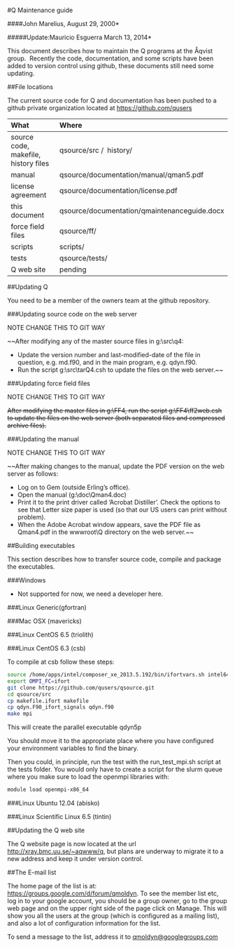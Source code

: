 #Q Maintenance guide

####John Marelius, August 29, 2000*

#####Update:Mauricio Esguerra March 13, 2014*


This document describes how to maintain the Q programs at the Åqvist
group.  Recently the code, documentation, and some scripts have been
added to version control using github, these documents still need some
updating. 


##File locations

The current source code for Q and documentation has been pushed to a
github private organization located at https://github.com/qusers


| What                                 | Where                                        |
|:------------------------------------ |:---------------------------------------------| 
| source code, makefile, history files | qsource/src /  history/                      |
| manual                               | qsource/documentation/manual/qman5.pdf       |
| license agreement                    | qsource/documentation/license.pdf            |
| this document                        | qsource/documentation/qmaintenanceguide.docx |
| force field files                    | qsource/ff/                                  |
| scripts                              | scripts/                                     |
| tests                                | qsource/tests/                               |
| Q web site                           | pending                                      |


##Updating Q

You need to be a member of the owners team at the github repository. 

###Updating source code on the web server

NOTE CHANGE THIS TO GIT WAY

~~After modifying any of the master source files in g:\\src\\q4:

-   Update the version number and last-modified-date of the file in
    question, e.g. md.f90, and in the main program, e.g. qdyn.f90.
-   Run the script g:\\src\\tarQ4.csh to update the files on the web
    server.~~

###Updating force field files

NOTE CHANGE THIS TO GIT WAY

~~After modifying the master files in g:\\FF4, run the script
g:\\FF4\\ff2web.csh to update the files on the web server (both
separated files and compressed archive files).~~

###Updating the manual

NOTE CHANGE THIS TO GIT WAY

~~After making changes to the manual, update the PDF version on the web
server as follows:

-   Log on to Gem (outside Erling’s office).
-   Open the manual (g:\\doc\\Qman4.doc)
-   Print it to the print driver called ‘Acrobat Distiller’. Check the
    options to see that Letter size paper is used (so that our US users
    can print without problem).
-   When the Adobe Acrobat window appears, save the PDF file as
    Qman4.pdf in the wwwroot\\Q directory on the web server.~~



##Building executables

This section describes how to transfer source code, compile and package
the executables.

###Windows

-   Not supported for now, we need a developer here.

###Linux Generic(gfortran)


###Mac OSX (mavericks)


###Linux CentOS 6.5 (triolith)



###Linux CentOS 6.3 (csb)

To compile at csb follow these steps:
```bash
source /home/apps/intel/composer_xe_2013.5.192/bin/ifortvars.sh intel64
export OMPI_FC=ifort
git clone https://github.com/qusers/qsource.git
cd qsource/src
cp makefile.ifort makefile
cp qdyn.F90_ifort_signals qdyn.f90
make mpi
```

This will create the parallel executable qdyn5p

You should move it to the appropriate place where you have configured your environment variables to find the binary.

Then you could, in principle, run the test with the run_test_mpi.sh script at the tests folder.
You would only have to create a script for the slurm queue where you make sure to load the openmpi libraries with:
```bash
module load openmpi-x86_64
```

###Linux Ubuntu 12.04 (abisko)



###Linux Scientific Linux 6.5 (tintin)



##Updating the Q web site

The Q website page is now located at the url http://xray.bmc.uu.se/~aqwww/q, but 
plans are underway to migrate it to a new address and keep it under version control.


##The E-mail list

The home page of the list is at: https://groups.google.com/d/forum/qmoldyn.
To see the member list etc, log in to your google account, you should be
a group owner, go to the group web page and on the upper right side of
the page click on Manage. This will show you all the users at the group
(which is configured as a mailing list), and also a lot of configuration
information for the list.

To send a message to the list, address it to qmoldyn@googlegroups.com



